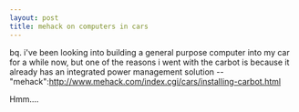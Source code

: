 ```yaml
--- 
layout: post
title: mehack on computers in cars
---
```

bq. i've been looking into building a general purpose computer into my car for a while now, but one of the reasons i went with the carbot is because it already has an integrated power management solution -- "mehack":http://www.mehack.com/index.cgi/cars/installing-carbot.html

Hmm....
